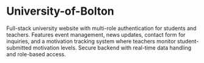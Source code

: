 # University-of-Bolton
Full-stack university website with multi-role authentication for students and teachers. Features event management, news updates, contact form for inquiries, and a motivation tracking system where teachers monitor student-submitted motivation levels. Secure backend with real-time data handling and role-based access.

